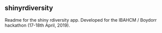 ## shinyrdiversity

Readme for the shiny rdiversity app.
Developed for the IBAHCM / Boydorr hackathon (17-18th April, 2019).
